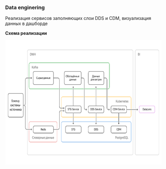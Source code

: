 ### Data enginering  
Реализация сервисов заполняющих слои DDS и CDM, визуализация данных в дашборде  

**Схема реализации**  

<img src="./img.png" style="height: 400px; width:700px;"/>